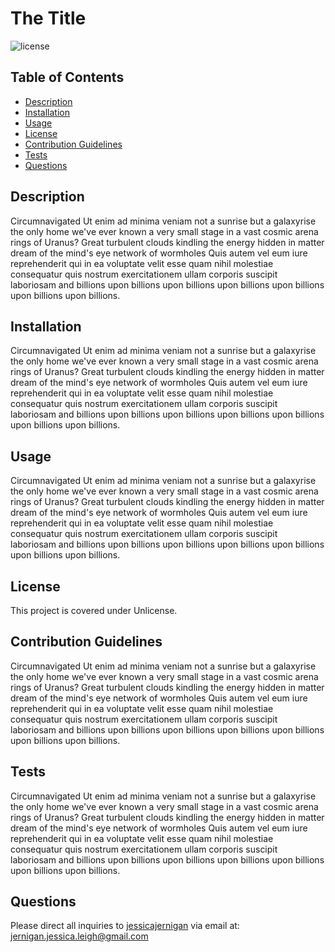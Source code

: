 # The Title
  
![license](https://img.shields.io/badge/license-Unlicense-green)

  ## Table of Contents
  * [Description](#description)
  * [Installation](#installation)
  * [Usage](#usage)
  * [License](#licence)
  * [Contribution Guidelines](#contribution-guidelines)
  * [Tests](#tests)
  * [Questions](#questions)
  

  ## Description  
  Circumnavigated Ut enim ad minima veniam not a sunrise but a galaxyrise the only home we've ever known a very small stage in a vast cosmic arena rings of Uranus? Great turbulent clouds kindling the energy hidden in matter dream of the mind's eye network of wormholes Quis autem vel eum iure reprehenderit qui in ea voluptate velit esse quam nihil molestiae consequatur quis nostrum exercitationem ullam corporis suscipit laboriosam and billions upon billions upon billions upon billions upon billions upon billions upon billions. 

  ## Installation  
  Circumnavigated Ut enim ad minima veniam not a sunrise but a galaxyrise the only home we've ever known a very small stage in a vast cosmic arena rings of Uranus? Great turbulent clouds kindling the energy hidden in matter dream of the mind's eye network of wormholes Quis autem vel eum iure reprehenderit qui in ea voluptate velit esse quam nihil molestiae consequatur quis nostrum exercitationem ullam corporis suscipit laboriosam and billions upon billions upon billions upon billions upon billions upon billions upon billions. 

  ## Usage
  Circumnavigated Ut enim ad minima veniam not a sunrise but a galaxyrise the only home we've ever known a very small stage in a vast cosmic arena rings of Uranus? Great turbulent clouds kindling the energy hidden in matter dream of the mind's eye network of wormholes Quis autem vel eum iure reprehenderit qui in ea voluptate velit esse quam nihil molestiae consequatur quis nostrum exercitationem ullam corporis suscipit laboriosam and billions upon billions upon billions upon billions upon billions upon billions upon billions. 

  ## License
  This project is covered under Unlicense.

  ## Contribution Guidelines
  Circumnavigated Ut enim ad minima veniam not a sunrise but a galaxyrise the only home we've ever known a very small stage in a vast cosmic arena rings of Uranus? Great turbulent clouds kindling the energy hidden in matter dream of the mind's eye network of wormholes Quis autem vel eum iure reprehenderit qui in ea voluptate velit esse quam nihil molestiae consequatur quis nostrum exercitationem ullam corporis suscipit laboriosam and billions upon billions upon billions upon billions upon billions upon billions upon billions. 

  ## Tests  
  Circumnavigated Ut enim ad minima veniam not a sunrise but a galaxyrise the only home we've ever known a very small stage in a vast cosmic arena rings of Uranus? Great turbulent clouds kindling the energy hidden in matter dream of the mind's eye network of wormholes Quis autem vel eum iure reprehenderit qui in ea voluptate velit esse quam nihil molestiae consequatur quis nostrum exercitationem ullam corporis suscipit laboriosam and billions upon billions upon billions upon billions upon billions upon billions upon billions.

  ## Questions
  Please direct all inquiries to [jessicajernigan](https://github.com/jessicajernigan) via email at: [jernigan.jessica.leigh@gmail.com](mailto:jernigan.jessica.leigh@gmail.com?subject=Question%20About%20The%20Title)

